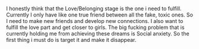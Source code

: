 I honestly think that the Love/Belonging stage is the one i need to fulfill. Currently I only have like one true friend between all the fake, toxic ones. So I need to make new friends and develop new connections. I also want to fulfill the love part and get closer to girls.
The big fucking problem that is currently holding me from achieving these dreams is Social anxiety. So the first thing i must do is target it and make it disappear.